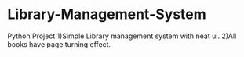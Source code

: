 # Library-Management-System
Python Project
1)Simple Library management system with neat ui.
2)All books have page turning effect.
